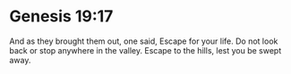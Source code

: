 # Genesis 19:17

And as they brought them out, one said, Escape for your life. Do not look back or stop anywhere in the valley. Escape to the hills, lest you be swept away.
